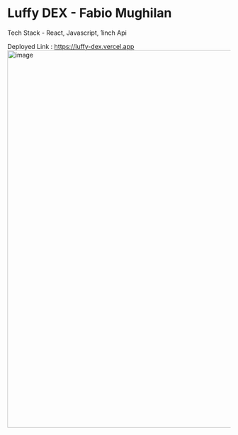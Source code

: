 # Luffy DEX - Fabio Mughilan

Tech Stack - React, Javascript, 1inch Api

Deployed Link : https://luffy-dex.vercel.app
<img width="943" height="851" alt="image" src="https://github.com/user-attachments/assets/9d2aca9b-98a6-4e8c-964f-132abbfde538" />
